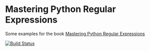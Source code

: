 # Mastering Python Regular Expressions

Some examples for the book
[Mastering Python Regular Expressions](https://www.packtpub.com/application-development/mastering-python-regular-expressions)

[![Build Status](https://travis-ci.org/LukasWoodtli/MasteringPythonRegularExpressions.svg?branch=master)](https://travis-ci.org/LukasWoodtli/MasteringPythonRegularExpressions)
